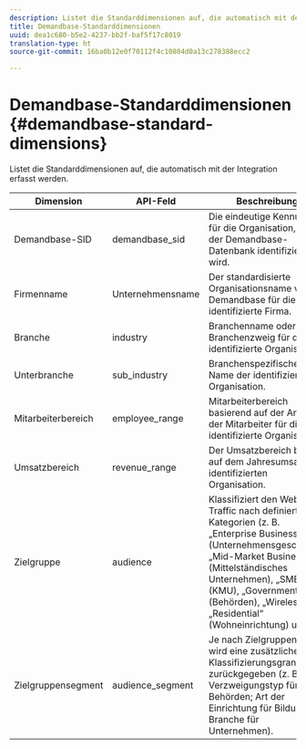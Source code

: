 ```yaml
---
description: Listet die Standarddimensionen auf, die automatisch mit der Integration erfasst werden.
title: Demandbase-Standarddimensionen
uuid: dea1c680-b5e2-4237-bb2f-baf5f17c8019
translation-type: ht
source-git-commit: 16ba0b12e0f70112f4c10804d0a13c278388ecc2

---
```



# Demandbase-Standarddimensionen {#demandbase-standard-dimensions}

Listet die Standarddimensionen auf, die automatisch mit der Integration erfasst werden.

| Dimension | API-Feld | Beschreibung |
|---|---|---|
| Demandbase-SID | demandbase_sid | Die eindeutige Kennung für die Organisation, die in der Demandbase-Datenbank identifiziert wird. |
| Firmenname | Unternehmensname | Der standardisierte Organisationsname von Demandbase für die identifizierte Firma. |
| Branche | industry | Branchenname oder Branchenzweig für die identifizierte Organisation. |
| Unterbranche | sub_industry | Branchenspezifischer Name der identifizierten Organisation. |
| Mitarbeiterbereich | employee_range | Mitarbeiterbereich basierend auf der Anzahl der Mitarbeiter für die identifizierte Organisation. |
| Umsatzbereich | revenue_range | Der Umsatzbereich basiert auf dem Jahresumsatz der identifizierten Organisation. |
| Zielgruppe | audience | Klassifiziert den Web-Traffic nach definierten Kategorien (z. B. „Enterprise Business“ (Unternehmensgeschäft), „Mid-Market Business“ (Mittelständisches Unternehmen), „SMB“ (KMU), „Government“ (Behörden), „Wireless“, „Residential“ (Wohneinrichtung) usw.). |
| Zielgruppensegment | audience_segment | Je nach Zielgruppentyp wird eine zusätzliche Klassifizierungsgranularität zurückgegeben (z. B. Verzweigungstyp für Behörden; Art der Einrichtung für Bildung; Branche für Unternehmen). |

